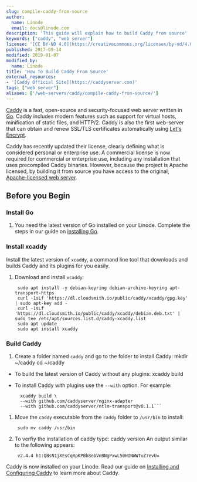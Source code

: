 ```yaml
---
slug: compile-caddy-from-source
author:
  name: Linode
  email: docs@linode.com
description: 'This guide will explain how to build Caddy from source'
keywords: ["caddy", "web server"]
license: '[CC BY-ND 4.0](https://creativecommons.org/licenses/by-nd/4.0)'
published: 2017-09-14
modified: 2019-01-07
modified_by:
  name: Linode
title: 'How To Build Caddy From Source'
external_resources:
- '[Caddy Official Site](https://caddyserver.com)'
tags: ["web server"]
aliases: ['/web-servers/caddy/compile-caddy-from-source/']
---
```


[Caddy](https://caddyserver.com/) is a fast, open-source and security-focused web server written in [Go](https://golang.org/). Caddy includes modern features such as support for virtual hosts, minification of static files, and HTTP/2. Caddy is also the first web-server that can obtain and renew SSL/TLS certificates automatically using [Let's Encrypt](https://letsencrypt.org/).

Caddy has recently updated their license, clearly defining what is considered personal or enterprise use. A commercial license is now required for commercial or enterprise use, including any installation that uses precompiled Caddy binaries. However, because the project is Apache licensed, by building it from source you have access to the original, [Apache-licensed web server](https://twitter.com/mholt6/status/908041929438371840).

## Before you Begin

### Install Go

1. You need the latest version of Go installed on your Linode. Complete the steps in our guide on [installing Go](/docs/development/go/install-go-on-ubuntu/).

### Install xcaddy

Install the latest version of `xcaddy`, a command line tool that downloads and builds Caddy and its plugins for you easily.

1. Download and install `xcaddy`:

        sudo apt install -y debian-keyring debian-archive-keyring apt-transport-https
        curl -1sLf 'https://dl.cloudsmith.io/public/caddy/xcaddy/gpg.key' | sudo apt-key add -
        curl -1sLf 'https://dl.cloudsmith.io/public/caddy/xcaddy/debian.deb.txt' | sudo tee /etc/apt/sources.list.d/caddy-xcaddy.list
        sudo apt update
        sudo apt install xcaddy

### Build Caddy

1. Create a folder named `caddy` and go to the folder to install Caddy:
        mkdir ~/caddy
        cd ~/caddy
* To build the latest version of Caddy without any plugins:
        xcaddy build

* To install Caddy with plugins use the `--with` option. For example:

        xcaddy build \
        --with github.com/caddyserver/nginx-adapter
        --with github.com/caddyserver/ntlm-transport@v0.1.1```

1. Move the `caddy` executable from the `caddy` folder to `/usr/bin` to install:

        sudo mv caddy /usr/bin

1. To verfiy the installation of caddy type:
       caddy version
    An output similar to the following appears:

        v2.4.4 h1:QBsN1jXEsCqRpKPBb8ebVnBNgPxwL50HINWWTuZ7evU=

Caddy is now installed on your Linode. Read our guide on [Installing and Configuring Caddy](/docs/web-servers/caddy/install-and-configure-caddy-on-centos-7/) to learn more about Caddy.

